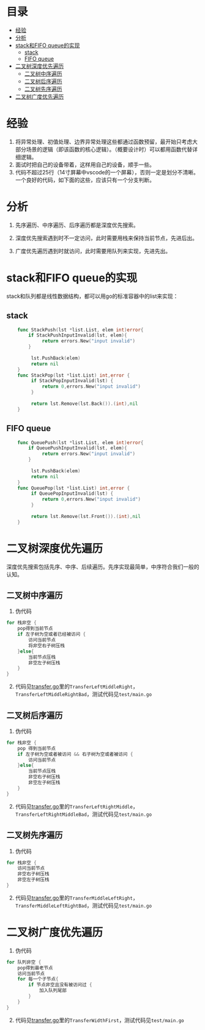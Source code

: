 # 目录
- [经验](#经验)
- [分析](#分析)
- [stack和FIFO queue的实现](#stack和FIFO-queue的实现)
	- [stack](#stack)
	- [FIFO queue](#FIFO-queue)
- [二叉树深度优先遍历](#二叉树深度优先遍历)
	- [二叉树中序遍历](#二叉树中序遍历)
	- [二叉树后序遍历](#二叉树后序遍历)
	- [二叉树先序遍历](#二叉树先序遍历)
- [二叉树广度优先遍历](#二叉树广度优先遍历)
# 经验
1. 将异常处理、初值处理、边界异常处理这些都通过函数预留，最开始只考虑大部分场景的逻辑（即该函数的核心逻辑）。（概要设计时）可以都用函数代替详细逻辑。
2. 面试时把自己的设备带着，这样用自己的设备，顺手一些。
3. 代码不超过25行（14寸屏幕中vscode的一个屏幕），否则一定是划分不清晰。一个良好的代码，如下面的这些，应该只有一个分支判断。

# 分析
1. 先序遍历、中序遍历、后序遍历都是深度优先搜索。

2. 深度优先搜索遇到时不一定访问，此时需要用栈来保持当前节点，先进后出。

3. 广度优先遍历遇到时就访问，此时需要用队列来实现，先进先出。

# stack和FIFO queue的实现

stack和队列都是线性数据结构，都可以用go的标准容器中的list来实现：
## stack
```go
	func StackPush(lst *list.List, elem int)error{
		if StackPushInputInvalid(lst, elem){
             return errors.New("input invalid")
		}
         
         lst.PushBack(elem)
         return nil
	}
	func StackPop(lst *list.List) int,error {
         if StackPopInputInvalid(lst) {
             return 0,errors.New("input invalid")
         }
         
         return lst.Remove(lst.Back()).(int),nil
	}
```
## FIFO queue
```go
	func QueuePush(lst *list.List, elem int)error{
		if QueuePushInputInvalid(lst, elem){
             return errors.New("input invalid")
		}
         
         lst.PushBack(elem)
         return nil
	}
	func QueuePop(lst *list.List) int,error {
         if QueuePopInputInvalid(lst) {
             return 0,errors.New("input invalid")
         }
         
         return lst.Remove(lst.Front()).(int),nil
	}
```
# 二叉树深度优先遍历
深度优先搜索包括先序、中序、后续遍历。先序实现最简单，中序符合我们一般的认知。
## 二叉树中序遍历
1. 伪代码
```go
for 栈非空 {
    pop得到当前节点
    if 左子树为空或者已经被访问 {
        访问当前节点
		将非空右子树压栈
	}else{
		当前节点压栈
		非空左子树压栈
	}
}
```
2. 代码见[transfer.go](transfer.go)里的`TransferLeftMiddleRight`，`TransferLeftMiddleRightBad`，测试代码见`test/main.go`
## 二叉树后序遍历
1. 伪代码
```go
for 栈非空 {
	pop 得到当前节点
	if 左子树为空或者被访问 && 右子树为空或者被访问 {
        访问当前节点
	}else{
        当前节点压栈
        非空右子树压栈
        非空左子树压栈
	}
}
```
2. 代码见[transfer.go](transfer.go)里的`TransferLeftRightMiddle`，`TransferLeftRightMiddleBad`，测试代码见`test/main.go`
## 二叉树先序遍历
1. 伪代码
```go
for 栈非空 {
    访问当前节点
    非空右子树压栈
    非空左子树压栈
}
```
2. 代码见[transfer.go](transfer.go)里的`TransferMiddleLeftRight`，`TransferMiddleLeftRightBad`，测试代码见`test/main.go`
# 二叉树广度优先遍历
1. 伪代码
```go
for 队列非空 {
    pop得到最老节点
    访问当前节点
    for 每一个子节点{
        if 节点非空且没有被访问过 {
            加入队列尾部
    	}
    }
}
```
2. 代码见[transfer.go](transfer.go)里的`TransferWidthFirst`，测试代码见`test/main.go`
